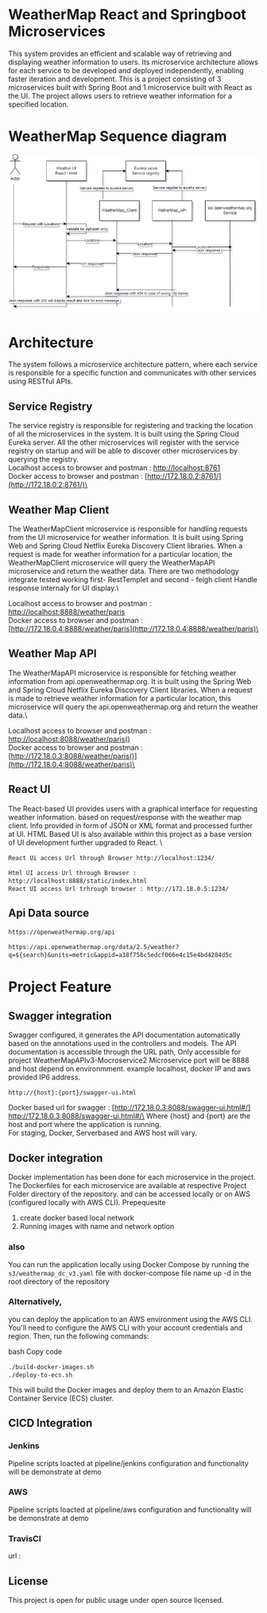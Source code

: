 # WeatherMap React and Springboot Microservices

This system provides an efficient and scalable way of retrieving and displaying weather information to users. Its microservice architecture allows for each service to be developed and deployed independently, enabling faster iteration and development.
This is a project consisting of 3 microservices built with Spring Boot and 1 microservice built with React as the UI. The project allows users to retrieve weather information for a specified location.

# WeatherMap Sequence diagram

![WeatherMapSequence](https://github.com/kumrajbiz/WatherMapMicroserviceReacttV2/blob/prod/WeatherMapSequence.png)

# Architecture

The system follows a microservice architecture pattern, where each service is responsible for a specific function and communicates with other services using RESTful APIs.

## Service Registry

The service registry is responsible for registering and tracking the location of all the microservices in the system. It is built using the Spring Cloud Eureka server. All the other microservices will register with the service registry on startup and will be able to discover other microservices by querying the registry.\
Localhost access to browser and postman : [http://localhost:8761](http://localhost:8761)\
Docker access to browser and postman : [http://172.18.0.2:8761/](http://172.18.0.2:8761/)\

## Weather Map Client

The WeatherMapClient microservice is responsible for handling requests from the UI microservice for weather information. It is built using Spring Web and Spring Cloud Netflix Eureka Discovery Client libraries. When a request is made for weather information for a particular location, the WeatherMapClient microservice will query the WeatherMapAPI microservice and return the weather data.
There are two methodology integrate tested working first- RestTemplet and second - feigh client
Handle response internaly for UI display.\

Localhost access to browser and postman : [http://localhost:8888/weather/paris](http://localhost:8888/weather/paris)\
Docker access to browser and postman : [http://172.18.0.4:8888/weather/paris](http://172.18.0.4:8888/weather/paris)\


## Weather Map API

The WeatherMapAPI microservice is responsible for fetching weather information from api.openweathermap.org. It is built using the Spring Web and Spring Cloud Netflix Eureka Discovery Client libraries. When a request is made to retrieve weather information for a particular location, this microservice will query the api.openweathermap.org and return the weather data.\

Localhost access to browser and postman : [http://localhost:8088/weather/paris()](http://localhost:8088/weather/paris)\
Docker access to browser and postman : [http://172.18.0.3:8088/weather/paris()](http://172.18.0.4:8088/weather/paris)\



## React UI

The React-based UI provides users with a graphical interface for requesting weather information. based on request/response with the weather map client. Info provided in form of JSON or XML format and processed further at UI.
HTML Based UI is also available within this project as a base version of UI development further upgraded to React. \
```
React Ui access Url through Browser http://localhost:1234/
```
```
Html UI access Url through Browser : http://localhost:8888/static/index.html
React UI access Url trhrough browser : http://172.18.0.5:1234/ 
```
## Api Data source
```
https://openweathermap.org/api
```
```
https://api.openweathermap.org/data/2.5/weather?q=${search}&units=metric&appid=a38f758c5edcf066e4c15e4bd4284d5c
```

# Project Feature 

## Swagger integration 

Swagger configured, it generates the API documentation automatically based on the annotations used in the controllers and models. The API documentation is accessible through the URL path,
Only accessible for project WeatherMapAPIv3-Mocroservice2 Microservice port will be 8888 and host depend on environmment. example localhost, docker IP and aws provided IP6 address.
```
http://{host}:{port}/swagger-ui.html
```
Docker based url for swagger : [http://172.18.0.3:8088/swagger-ui.html#/] http://172.18.0.3:8088/swagger-ui.html#/\
Where {host} and {port} are the host and port where the application is running.\
For staging, Docker, Serverbased and AWS host will vary.

## Docker integration 

Docker implementation has been done for each microservice in the project. The Dockerfiles for each microservice are available at respective Project Folder directory of the repository.
and can be accessed locally or on AWS (configured locally with AWS CLI). 
Prepequesite 
1. create docker based local network
2. Running images with name and network option

### also

You can run the application locally using Docker Compose by running the ```s3/weathermap_dc_v3.yaml``` file with docker-compose file name up -d  in the root directory of the repository

### Alternatively,

you can deploy the application to an AWS environment using the AWS CLI. You'll need to configure the AWS CLI with your account credentials and region. Then, run the following commands:

bash
Copy code
```
./build-docker-images.sh
./deploy-to-ecs.sh
```
This will build the Docker images and deploy them to an Amazon Elastic Container Service (ECS) cluster.

## CICD Integration

### Jenkins
    
Pipeline scripts loacted at pipeline/jenkins 
configuration and functionality  will be demonstrate at demo
        
### AWS
    
Pipeline scripts loacted at pipeline/aws
configuration and functionality  will be demonstrate at demo

### TravisCI

url : 


## License

This project is open for public usage under open source licensed.
